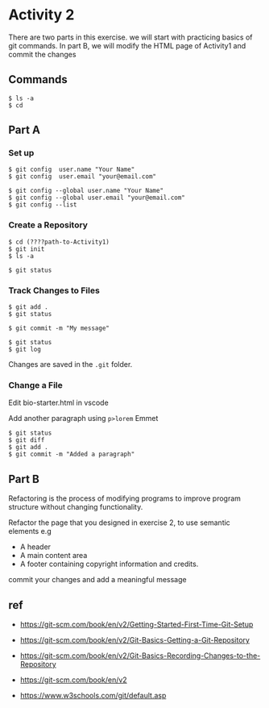 # Activity 2

There are two parts in this exercise. we will start with practicing basics of git commands. In part B, we will modify the HTML page of Activity1 and commit the changes

## Commands

    $ ls -a
    $ cd 


## Part A 

### Set up

    $ git config  user.name "Your Name"
    $ git config  user.email "your@email.com"
	
	$ git config --global user.name "Your Name"
    $ git config --global user.email "your@email.com"
    $ git config --list

### Create a Repository

    $ cd (????path-to-Activity1)
    $ git init
    $ ls -a
    
    $ git status

### Track Changes to Files

    $ git add .
    $ git status
    
    $ git commit -m "My message"
    
    $ git status
    $ git log


Changes are saved in the `.git` folder.

### Change a File

Edit bio-starter.html in vscode

Add  another paragraph using `p>lorem` Emmet

    $ git status
    $ git diff
    $ git add .	
    $ git commit -m "Added a paragraph"

## Part B
Refactoring is the process of modifying programs to improve program structure without changing functionality. 

Refactor the page that you designed in exercise 2, to use semantic elements e.g
- A header
- A main content area
- A footer containing copyright information and credits.

commit your changes and add a meaningful message

## ref
- https://git-scm.com/book/en/v2/Getting-Started-First-Time-Git-Setup
- https://git-scm.com/book/en/v2/Git-Basics-Getting-a-Git-Repository
- https://git-scm.com/book/en/v2/Git-Basics-Recording-Changes-to-the-Repository

- https://git-scm.com/book/en/v2
- https://www.w3schools.com/git/default.asp
